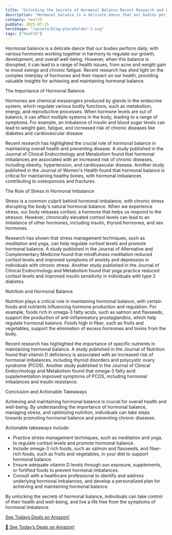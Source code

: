 ```yaml
---
title: "Unlocking the Secrets of Hormonal Balance Recent Research and Practical Insights"
description: "Hormonal balance is a delicate dance that our bodies perform daily, with various hormones working together in harmony to regulate our growth, developm..."
category: health
pubDate: 2025-07-15
heroImage: "/assets/blog-placeholder-1.svg"
tags: ["health"]
---
```


Hormonal balance is a delicate dance that our bodies perform daily, with various hormones working together in harmony to regulate our growth, development, and overall well-being. However, when this balance is disrupted, it can lead to a range of health issues, from acne and weight gain to mood swings and chronic fatigue. Recent research has shed light on the complex interplay of hormones and their impact on our health, providing valuable insights for achieving and maintaining hormonal balance.

The Importance of Hormonal Balance

Hormones are chemical messengers produced by glands in the endocrine system, which regulate various bodily functions, such as metabolism, energy, and reproductive processes. When hormone levels are out of balance, it can affect multiple systems in the body, leading to a range of symptoms. For example, an imbalance of insulin and blood sugar levels can lead to weight gain, fatigue, and increased risk of chronic diseases like diabetes and cardiovascular disease.

Recent research has highlighted the crucial role of hormonal balance in maintaining overall health and preventing disease. A study published in the Journal of Clinical Endocrinology and Metabolism found that hormonal imbalances are associated with an increased risk of chronic diseases, including obesity, hypertension, and cardiovascular disease. Another study published in the Journal of Women's Health found that hormonal balance is critical for maintaining healthy bones, with hormonal imbalances contributing to osteoporosis and fractures.

The Role of Stress in Hormonal Imbalance

Stress is a common culprit behind hormonal imbalance, with chronic stress disrupting the body's natural hormonal balance. When we experience stress, our body releases cortisol, a hormone that helps us respond to the stressor. However, chronically elevated cortisol levels can lead to an imbalance of other hormones, including insulin, thyroid hormones, and sex hormones.

Research has shown that stress management techniques, such as meditation and yoga, can help regulate cortisol levels and promote hormonal balance. A study published in the Journal of Alternative and Complementary Medicine found that mindfulness meditation reduced cortisol levels and improved symptoms of anxiety and depression in individuals with chronic stress. Another study published in the Journal of Clinical Endocrinology and Metabolism found that yoga practice reduced cortisol levels and improved insulin sensitivity in individuals with type 2 diabetes.

Nutrition and Hormonal Balance

Nutrition plays a critical role in maintaining hormonal balance, with certain foods and nutrients influencing hormone production and regulation. For example, foods rich in omega-3 fatty acids, such as salmon and flaxseeds, support the production of anti-inflammatory prostaglandins, which help regulate hormonal balance. Foods high in fiber, such as fruits and vegetables, support the elimination of excess hormones and toxins from the body.

Recent research has highlighted the importance of specific nutrients in maintaining hormonal balance. A study published in the Journal of Nutrition found that vitamin D deficiency is associated with an increased risk of hormonal imbalances, including thyroid disorders and polycystic ovary syndrome (PCOS). Another study published in the Journal of Clinical Endocrinology and Metabolism found that omega-3 fatty acid supplementation improved symptoms of PCOS, including hormonal imbalances and insulin resistance.

Conclusion and Actionable Takeaways

Achieving and maintaining hormonal balance is crucial for overall health and well-being. By understanding the importance of hormonal balance, managing stress, and optimizing nutrition, individuals can take steps towards promoting hormonal balance and preventing chronic diseases.

Actionable takeaways include:

* Practice stress management techniques, such as meditation and yoga, to regulate cortisol levels and promote hormonal balance.
* Include omega-3 rich foods, such as salmon and flaxseeds, and fiber-rich foods, such as fruits and vegetables, in your diet to support hormonal balance.
* Ensure adequate vitamin D levels through sun exposure, supplements, or fortified foods to prevent hormonal imbalances.
* Consult with a healthcare professional to identify and address underlying hormonal imbalances, and develop a personalized plan for achieving and maintaining hormonal balance.

By unlocking the secrets of hormonal balance, individuals can take control of their health and well-being, and live a life free from the symptoms of hormonal imbalance.


[ See Todays Deals on Amazon!](https://amzn.to/3UjsCWp)

[🛒 See Today’s Deals on Amazon!](https://amzn.to/3UjsCWp)
